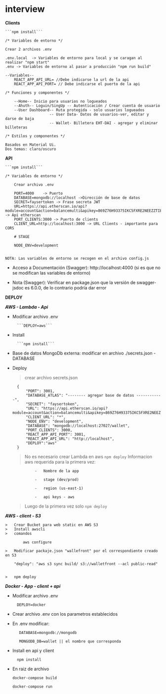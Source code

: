 # interview



**Clients**
    
    ```npm install```

    /* Variables de entorno */

    Crear 2 archivos .env

    .env.local  -> Variables de entorno para local y se caragan al realizar "npm start"
    .env -> Variables de entorno al pasar a producción "npm run build"

    --Variables--
        REACT_APP_API_URL= //Debe indicarse la url de la api
        REACT_APP_API_PORT= // Debe indicarse el puerto de la api

    /* Funciones y componentes */

        --Home-- Inicio para usuarios no logueados
        --Ahuth-- Loguin/SingUp -- Autenticación / Crear cuenta de usuario
        --User Dashboard-- Ruta protegida - solo usuarios logueados
                        -- User Data- Datos de usuarios-ver, editar y darse de baja
                        -- Wallet- Billetera EHT-DAI - agregar y eliminar billeteras 

    /* Estilos y componentes */

    Basados en Material Ui. 
    Dos temas: claro/oscuro


**API**

    ```npm install```

    /* Variables de entorno */

        Crear archivo .env
        
        PORT=4000    -> Puerto
        DATABASE=mongodb://localhost ->Dirección de base de datos
        SECRET=faysertoken -> Frase secreta JWT
        URL=https://api.etherscan.io/api?module=account&action=balancemulti&apikey=869Z76H93375IKC5FXRE2NEEZZTIE3GQ6H  -> Api etherscan
        PORT_CLIENTS:3000 -> Puerto de clients
        CLIENT_URL=http://localhost:3000 -> URL Clients - importante para CORS
        
        # STAGE

        NODE_ENV=development


    NOTA: Las variables de entorno se recogen en el archivo config.js

- Acceso a Documentación (Swagger): http://localhost:4000 (si es que no se modifican las variables de entorno)

- Nota (Swagger): Verificar en package.json que la versión de swagger-jsdoc es 6.0.0, de lo contrario podría dar error



**DEPLOY**

***AWS - Lambda - Api***
- Modificar archivo .env

        ```DEPLOY=aws```

- Install

        ```npm install```

- Base de datos MongoDb externa: modificar en archivo ./secrets.json - DATABASE

- Deploy

    > crear archivo secrets.json

        {
            "PORT": 3001,
            "DATABASE_ATLAS": "-------- agregar base de datos ------------",
            "SECRET": "faysertoken",
            "URL": "https://api.etherscan.io/api?module=account&action=balancemulti&apikey=869Z76H93375IKC5FXRE2NEEZZTIE3GQ6H",
            "CLIENT_URL": "*",
            "NODE_ENV": "development",
            "DATABASE": "mongodb://localhost:27027/wallet",
            "PORT_CLIENTS": 3000,
            "REACT_APP_API_PORT": 3001,
            "REACT_APP_API_URL": "http://localhost",
            "DEPLOY":"aws" 
        }

    > No es necesario crear Lambda en aws
    > ```npm deploy```
    > Informacion aws requerida para la primera vez:

                -   Nombre de la app

                -   stage (dev/prod)

                -   region (us-east-1)

                -   api keys - aws

    > Luego de la primera vez solo ```npm deploy```


***AWS - client - S3***


    >   Crear Bucket para web static en AWS S3
    >   Install awscli
    >   comandos

            aws configure
    
    >   Modificar packaje.json "wallefront" por el correspondiente creado en S3

        "deploy": "aws s3 sync build/ s3://walletfront --acl public-read"


    >   npm deploy


***Docker - App - client + api***

- Modificar archivo .env

        DEPLOY=docker

- Crear archivo .env con los parametros establecidos

- En .env modificar:

         DATABASE=mongodb://mongodb

         MONGODB_DB=wallet || el nombre que corresponda

- Install en api y client

        npm install

- En raiz de archivo

    ```docker-compose build```

    ```docker-compose run```